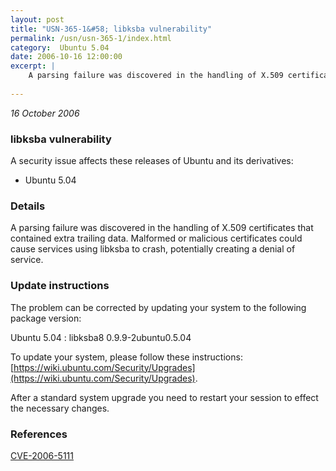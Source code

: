```yaml
---
layout: post
title: "USN-365-1&#58; libksba vulnerability"
permalink: /usn/usn-365-1/index.html
category:  Ubuntu 5.04
date: 2006-10-16 12:00:00
excerpt: |
    A parsing failure was discovered in the handling of X.509 certificates  that contained extra trailing data.  Malformed or malicious certificates could cause services using libksba to crash, potentially creating a  denial of service.
    
--- 
```

 
 

*16 October 2006*

### libksba vulnerability

A security issue affects these releases of Ubuntu and its derivatives:

* Ubuntu 5.04

### Details

A parsing failure was discovered in the handling of X.509 certificates that contained extra trailing data. Malformed or malicious certificates could cause services using libksba to crash, potentially creating a denial of service.

### Update instructions

The problem can be corrected by updating your system to the following package version:

Ubuntu 5.04
 : libksba8 <span>0.9.9-2ubuntu0.5.04</span>

To update your system, please follow these instructions: [https://wiki.ubuntu.com/Security/Upgrades](https://wiki.ubuntu.com/Security/Upgrades).

After a standard system upgrade you need to restart your session to effect the necessary changes.

### References

 
 [CVE-2006-5111](http://people.ubuntu.com/~ubuntu-security/cve/CVE-2006-5111)
 

